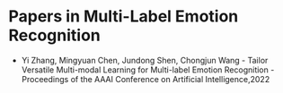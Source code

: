 # Papers in Multi-Label Emotion Recognition

- Yi Zhang, Mingyuan Chen, Jundong Shen, Chongjun Wang - Tailor Versatile Multi-modal Learning for Multi-label Emotion Recognition - Proceedings of the AAAI Conference on Artificial Intelligence,2022